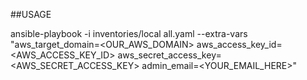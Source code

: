 ##USAGE

ansible-playbook -i inventories/local all.yaml --extra-vars "aws_target_domain=<OUR_AWS_DOMAIN> aws_access_key_id=<AWS_ACCESS_KEY_ID> aws_secret_access_key=<AWS_SECRET_ACCESS_KEY> admin_email=<YOUR_EMAIL_HERE>"
